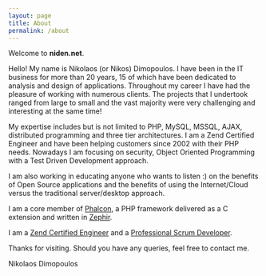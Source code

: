 ```yaml
---
layout: page
title: About
permalink: /about
---
```


Welcome to **niden.net**.

Hello! My name is Nikolaos (or Nikos) Dimopoulos. I have been in the IT business for more than 20 years, 15 of which have been dedicated to analysis and design of applications. Throughout my career I have had the pleasure of working with numerous clients. The projects that I undertook ranged from large to small and the vast majority were very challenging and interesting at the same time!

My expertise includes but is not limited to PHP, MySQL, MSSQL, AJAX, distributed programming and three tier architectures. I am a Zend Certified Engineer and have been helping customers since 2002 with their PHP needs. Nowadays I am focusing on security, Object Oriented Programming with a Test Driven Development approach.

I am also working in educating anyone who wants to listen :) on the benefits of Open Source applications and the benefits of using the Internet/Cloud versus the traditional server/desktop approach.

I am a core member of [Phalcon](https://phalcon.io), a PHP framework delivered as a C extension and written in [Zephir](https://zephir-lang.com).

I am a [Zend Certified Engineer](https://www.zend.com/en/yellow-pages/ZEND006669) and a [Professional Scrum Developer](https://www.scrum.org/user/504482).

Thanks for visiting. Should you have any queries, feel free to contact me.

Nikolaos Dimopoulos
